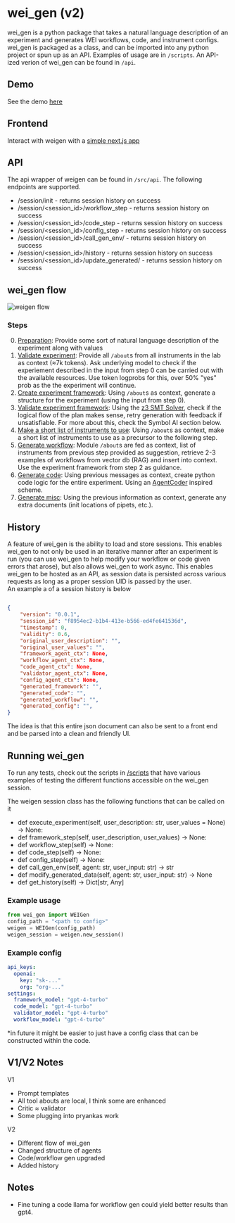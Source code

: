 # wei_gen (v2)
wei_gen is a python package that takes a natural language description of an experiment and generates WEI workflows, code, and instrument configs. wei_gen is packaged as a class, and can be imported into any python project or spun up as an API. Examples of usage are in `/scripts`. An API-ized verion of wei_gen can be found in `/api`.

## Demo
See the demo [here](https://youtu.be/PoWsh9-hheM)

## Frontend
Interact with weigen with a [simple next.js app](https://github.com/nautsimon/wei-gen-client)

## API
The api wrapper of weigen can be found in `/src/api`. The following endpoints are supported.

- /session/init - returns session history on success
- /session/<session_id>/workflow_step - returns session history on success
- /session/<session_id>/code_step - returns session history on success
- /session/<session_id>/config_step - returns session history on success
- /session/<session_id>/call_gen_env/<agent> - returns session history on success
- /session/<session_id>/history - returns session history on success
- /session/<session_id>/update_generated/<agent> - returns session history on success



## wei_gen flow
![weigen flow](https://res.cloudinary.com/dgmuzb9mm/image/upload/v1722982352/taoafbb2wsn9hjft9q4p.png)

### Steps
0. <u>Preparation</u>: Provide some sort of natural language description of the experiment along with values
0. <u>Validate experiment</u>: Provide all `/about`s from all instruments in the lab as context (≈7k tokens). Ask underlying model to check if the experiement described in the input from step 0 can be carried out with the available resources. Use token logprobs for this, over 50% "yes" prob as the the experiment will continue.
0. <u>Create experiment framework</u>: Using `/about`s as context, generate a structure for the experiment (using the input from step 0).
0. <u>Validate experiment framework</u>: Using the [z3 SMT Solver](https://github.com/Z3Prover/z3), check if the logical flow of the plan makes sense, retry generation with feedback if unsatisfiable. For more about this, check the Symbol AI section below.
0. <u>Make a short list of instruments to use</u>: Using `/about`s as context, make a short list of instruments to use as a precursor to the following step.
0. <u>Generate workflow</u>: Module `/about`s are fed as context, list of instruments from previous step provided as suggestion, retrieve 2-3 examples of workflows from vector db (RAG) and insert into context. Use the experiment framework from step 2 as guidance.
0. <u>Generate code</u>: Using previous messages as context, create python code logic for the entire experiment. Using an [AgentCoder](https://arxiv.org/abs/2312.13010v2) inspired scheme. 
0. <u>Generate misc</u>: Using the previous information as context, generate any extra documents (init locations of pipets, etc.). 


## History
A feature of wei_gen is the ability to load and store sessions. This enables wei_gen to not only be used in an iterative manner after an experiment is run (you can use wei_gen to help modify your workflow or code given errors that arose), but also allows wei_gen to work async. This enables wei_gen to be hosted as an API, as session data is persisted across various requests as long as a proper session UID is passed by the user.<br/>
An example a of a session history is below

```json

{
    "version": "0.0.1",
    "session_id": "f8954ec2-b1b4-413e-b566-ed4fe641536d",
    "timestamp": 0,
    "validity": 0.6,
    "original_user_description": "",
    "original_user_values": "",
    "framework_agent_ctx": None,
    "workflow_agent_ctx": None,
    "code_agent_ctx": None,
    "validator_agent_ctx": None,
    "config_agent_ctx": None,
    "generated_framework": "",
    "generated_code": "",
    "generated_workflow": "",
    "generated_config": "",
}
```

The idea is that this entire json document can also be sent to a front end and be parsed into a clean and friendly UI.



## Running wei_gen
To run any tests, check out the scripts in [/scripts](src/scripts/) that have various examples of testing the different functions accessible on the wei_gen session.

The weigen session class has the following functions that can be called on it
- def execute_experiment(self, user_description: str, user_values = None) -> None:
- def framework_step(self, user_description, user_values) -> None:
- def workflow_step(self) -> None:
- def code_step(self) -> None:
- def config_step(self) -> None:
- def call_gen_env(self, agent: str, user_input: str) -> str
- def modify_generated_data(self, agent: str, user_input: str) -> None
- def get_history(self) -> Dict[str, Any]



### Example usage
```python
from wei_gen import WEIGen
config_path = "<path to config>"
weigen = WEIGen(config_path)
weigen_session = weigen.new_session()
```

### Example config
```yaml
api_keys:
  openai: 
    key: "sk-..."
    org: "org-..."
settings:
  framework_model: "gpt-4-turbo"
  code_model: "gpt-4-turbo"
  validator_model: "gpt-4-turbo"
  workflow_model: "gpt-4-turbo"
```
*in future it might be easier to just have a config class that can be constructed within the code.

## V1/V2 Notes
V1
- Prompt templates
- All tool abouts are local, I think some are enhanced
- Critic ≈ validator
- Some plugging into pryankas work

V2
- Different flow of wei_gen
- Changed structure of agents
- Code/workflow gen upgraded
- Added history


## Notes
- Fine tuning a code llama for workflow gen could yield better results than gpt4.
